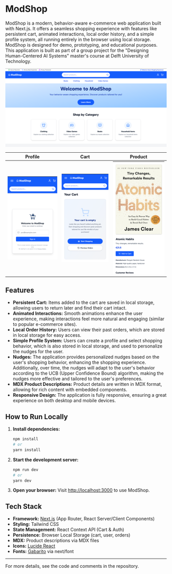 # ModShop

ModShop is a modern, behavior-aware e-commerce web application built with Next.js. It offers a seamless shopping
experience with features like persistent cart, animated interactions, local order history, and a simple profile
system, all running entirely in the browser using local storage. ModShop is designed for demo, prototyping, and
educational purposes. This application is built as part of a group project for the "Designing Human-Centered AI Systems"
master's course at Delft University of Technology.

![ModShop HomePage](public/modshop-og-image.png)

| Profile                             | Cart                             | Product                             |
|-------------------------------------|----------------------------------|-------------------------------------|
| ![Profile](public/modshop-ss-1.png) | ![Cart](public/modshop-ss-2.png) | ![Product](public/modshop-ss-3.png) |

## Features

- **Persistent Cart:** Items added to the cart are saved in local storage, allowing users to return later and find their
  cart intact.
- **Animated Interactions:** Smooth animations enhance the user experience, making interactions feel more natural and
  engaging (similar to popular e-commerce sites).
- **Local Order History:** Users can view their past orders, which are stored in local storage for easy access.
- **Simple Profile System:** Users can create a profile and select shopping behavior, which is also stored in local
  storage, and used to personalize the nudges for the user.
- **Nudges:** The application provides personalized nudges based on the user's shopping behavior, enhancing the
  shopping experience. Additionally, over time, the nudges will adapt to the user's behavior according to the
  UCB (Upper Confidence Bound) algorithm, making the nudges more effective and tailored to the user's preferences.
- **MDX Product Descriptions:** Product details are written in MDX format, allowing for rich content with embedded
  components.
- **Responsive Design:** The application is fully responsive, ensuring a great experience on both desktop and mobile
  devices.

## How to Run Locally

1. **Install dependencies:**
   ```bash
   npm install
   # or
   yarn install
   ```

2. **Start the development server:**
   ```bash
   npm run dev
   # or
   yarn dev
   ```

3. **Open your browser:**
   Visit [http://localhost:3000](http://localhost:3000) to use ModShop.

## Tech Stack

- **Framework:** [Next.js](https://nextjs.org) (App Router, React Server/Client Components)
- **Styling:** Tailwind CSS
- **State Management:** React Context API (Cart & Auth)
- **Persistence:** Browser Local Storage (cart, user, orders)
- **MDX:** Product descriptions via MDX files
- **Icons:** [Lucide React](https://lucide.dev)
- **Fonts:** [Gabarito](https://fonts.google.com/specimen/Gabarito) via next/font

---

For more details, see the code and comments in the repository.
